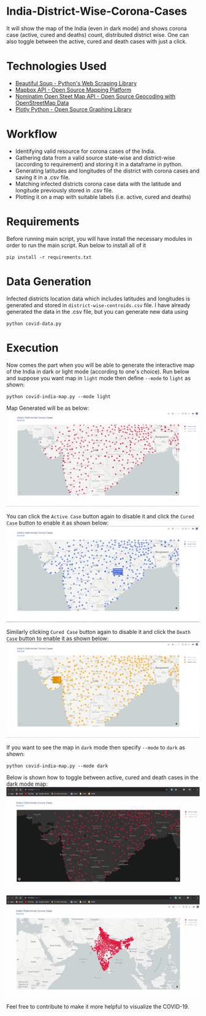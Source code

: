 # India-District-Wise-Corona-Cases
It will show the map of the India (even in dark mode) and shows corona case (active, cured and deaths) count, distributed district wise. One can also toggle between the active, cured and death cases with just a click.

# Technologies Used
* [Beautiful Soup - Python's Web Scraping Library](https://www.crummy.com/software/BeautifulSoup/) <br>
* [Mapbox API - Open Source Mapping Platform](https://docs.mapbox.com/api/maps/) <br>
* [Nominatim Open Steet Map API - Open Source Geocoding with OpenStreetMap Data](https://nominatim.org/release-docs/develop/api/Overview/) <br>
* [Plotly Python - Open Source Graphing Library](https://plotly.com/python/) <br>

# Workflow
* Identifying valid resource for corona cases of the India. <br>
* Gathering data from a valid source state-wise and district-wise (according to requirement) and storing it in a dataframe in python. <br>
* Generating latitudes and longitudes of the district with corona cases and saving it in a .csv file.
* Matching infected districts corona case data with the latitude and longitude previously stored in .csv file.
* Plotting it on a map with suitable labels (i.e. active, cured and deaths)

# Requirements
Before running main script, you will have install the necessary modules in order to run the main script. Run below to install all of it
```
pip install -r requirements.txt
```

# Data Generation
Infected districts location data which includes latitudes and longitudes is generated and stored in ```district-wise-centroids.csv``` file. I have already generated the data in the .csv file, but you can generate new data using
```
python covid-data.py
```

# Execution
Now comes the part when you will be able to generate the interactive map of the India in dark or light mode (according to one's choice).
Run below and suppose you want map in ```light``` mode then define ```--mode``` to ```light``` as shown:
```
python covid-india-map.py --mode light
```
Map Generated will be as below:
![Output](https://github.com/JeetKaria06/India-District-Wise-Corona-Cases/blob/master/Images/lightMode.png)

You can click the ```Active Case``` button again to disable it and click the ```Cured Case``` button to enable it as shown below:
![Output1](https://github.com/JeetKaria06/India-District-Wise-Corona-Cases/blob/master/Images/lightModeCured.png)

Similarly clicking ```Cured Case``` button again to disable it and click the ```Death Case``` button to enable it as shown below:
![Output2](https://github.com/JeetKaria06/India-District-Wise-Corona-Cases/blob/master/Images/lightModeDeaths.png)

If you want to see the map in ```dark``` mode then specify ```--mode``` to ```dark``` as shown:
```
python covid-india-map.py --mode dark
```
Below is shown how to toggle between active, cured and death cases in the dark mode map:
![Output3](https://github.com/JeetKaria06/India-District-Wise-Corona-Cases/blob/master/Images/darkMode.gif)

![Output4](https://github.com/JeetKaria06/India-District-Wise-Corona-Cases/blob/master/Images/lightMode.gif)

Feel free to contribute to make it more helpful to visualize the COVID-19.

